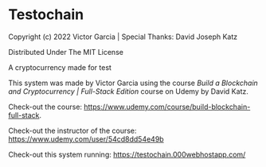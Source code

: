 # Testochain

Copyright (c) 2022 Victor Garcia | Special Thanks: David Joseph Katz

Distributed Under The MIT License

A cryptocurrency made for test

This system was made by Victor Garcia using the course *Build a Blockchain and Cryptocurrency | Full-Stack Edition* course on Udemy by David Katz.

Check-out the course: https://www.udemy.com/course/build-blockchain-full-stack.

Check-out the instructor of the course: https://www.udemy.com/user/54cd8dd54e49b

Check-out this system running: https://testochain.000webhostapp.com/
